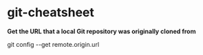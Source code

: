 # git-cheatsheet

**Get the URL that a local Git repository was originally cloned from**

  git config --get remote.origin.url
